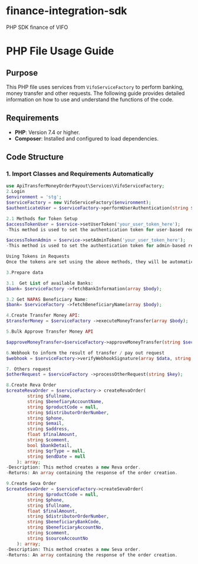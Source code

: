 # finance-integration-sdk
PHP SDK finance of VIFO
# PHP File Usage Guide
## Purpose

This PHP file uses services from `VifoServiceFactory` to perform banking, money transfer and other requests. The following guide provides detailed information on how to use and understand the functions of the code.

## Requirements
- **PHP**: Version 7.4 or higher.
- **Composer**: Installed and configured to load dependencies.


## Code Structure
### 1. Import Classes and Requirements Automatically
```php
use ApiTransferMoneyOrderPayout\Services\VifoServiceFactory;
2.Login
$environment = 'stg';
$serviceFactory = new VifoServiceFactory($environment);
$authenticateUser = $serviceFactory->performUserAuthentication(string $username, string $password);

2.1 Methods for Token Setup
$accessTokenUser = $service->setUserToken('your_user_token_here');
-This method is used to set the authentication token for user-based requests. 

$accessTokenAdmin = $service->setAdminToken('your_user_token_here');
-This method is used to set the authentication token for admin-based requests.

Using Tokens in Requests
Once the tokens are set using the above methods, they will be automatically included in the headers for their respective requests.

3.Prepare data

3.1  Get List of available Banks:
$bank= $serviceFactory ->fetchBankInformation(array $body);

3.2 Get NAPAS Beneficiary Name:
$bank= $serviceFactory ->fetchBeneficiaryName(array $body);

4.Create Transfer Money API:
$transferMoney = $serviceFactory ->executeMoneyTransfer(array $body);

5.Bulk Approve Transfer Money API

$approveMoneyTransfer=$serviceFactory->approveMoneyTransfer(string $secretKey, string $timestamp, array $body);

6.Webhook to inform the result of transfer / pay out request
$webhook = $serviceFactory->verifyWebhookSignature(array $data, string $requestSignature, string $secretKey, string $timestamp):

7. Others request
$otherRequest = $serviceFactory ->processOtherRequest(string $key);

8.Create Reva Order
$createRevaOrder = $serviceFactory-> createRevaOrder(
        string $fullname, 
        string $benefiaryAccountName,
        string $productCode = null,
        string $distributorOrderNumber,
        string $phone,
        string $email,
        string $address, 
        float $finalAmount,
        string $comment,
        bool $bankDetail,
        string $qrType = null,
        string $endDate = null
    ): array;
-Description: This method creates a new Reva order.
-Returns: An array containing the response of the order creation.

9.Create Seva Order
$createSevaOrder = $serviceFactory->createSevaOrder(
        string $productCode = null, 
        string $phone, 
        string $fullname,
        float $finalAmount, 
        string $distributorOrderNumber, 
        string $beneficiaryBankCode, 
        string $beneficiaryAccountNo,
        string $comment,
        string $sourceAccountNo
    ): array;
-Description: This method creates a new Seva order.
-Returns: An array containing the response of the order creation.